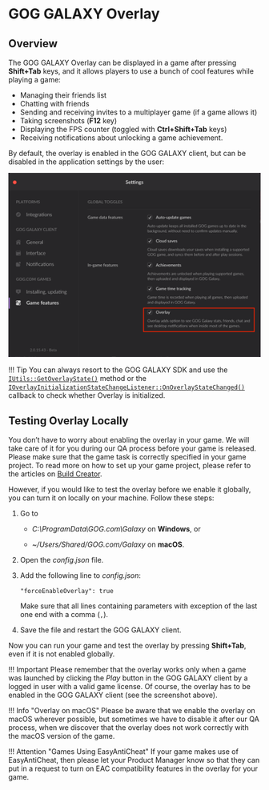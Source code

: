 # GOG GALAXY Overlay

## Overview

The GOG GALAXY Overlay can be displayed in a game after pressing **Shift+Tab** keys, and it allows players to use a bunch of cool features while playing a game:

- Managing their friends list
- Chatting with friends
- Sending and receiving invites to a multiplayer game (if a game allows it)
- Taking screenshots (**F12** key)
- Displaying the FPS counter (toggled with **Ctrl+Shift+Tab** keys)
- Receiving notifications about unlocking a game achievement.

By default, the overlay is enabled in the GOG GALAXY client, but can be disabled in the application settings by the user:

![Overlay Setting in the GOG GALAXY Client](_assets/gc-overlay.png)

!!! Tip
    You can always resort to the GOG GALAXY SDK and use the [`IUtils::GetOverlayState()`](https://docs.gog.com/galaxyapi/classgalaxy_1_1api_1_1IUtils.html#ace3179674f31b02b4dcd704f59c3e466) method or the [`IOverlayInitializationStateChangeListener::OnOverlayStateChanged()`](https://docs.gog.com/galaxyapi/classgalaxy_1_1api_1_1IOverlayInitializationStateChangeListener.html#af55f5b8e0b10dde7869226c0fbd63b35) callback to check whether Overlay is initialized.

## Testing Overlay Locally

You don’t have to worry about enabling the overlay in your game. We will take care of it for you during our QA process before your game is released. Please make sure that the game task is correctly specified in your game project. To read more on how to set up your game project, please refer to the articles on [Build Creator](bc-quick-start.md).

However, if you would like to test the overlay before we enable it globally, you can turn it on locally on your machine. Follow these steps:

1. Go to

    - *C:\ProgramData\GOG.com\Galaxy* on **Windows**, or

    - *~/Users/Shared/GOG.com/Galaxy* on **macOS**.

2. Open the *config.json* file.

3. Add the following line to *config.json*:

    ```
    "forceEnableOverlay": true
    ```

    Make sure that all lines containing parameters with exception of the last one end with a comma (`,`).

4. Save the file and restart the GOG GALAXY client.

Now you can run your game and test the overlay by pressing **Shift+Tab**, even if it is not enabled globally.

!!! Important
    Please remember that the overlay works only when a game was launched by clicking the *Play* button in the GOG GALAXY client by a logged in user with a valid game license. Of course, the overlay has to be enabled in the GOG GALAXY client (see the screenshot above).

!!! Info "Overlay on macOS"
    Please be aware that we enable the overlay on macOS wherever possible, but sometimes we have to disable it after our QA process, when we discover that the overlay does not work correctly with the macOS version of the game.

!!! Attention "Games Using EasyAntiCheat"
    If your game makes use of EasyAntiCheat, then please let your Product Manager know so that they can put in a request to turn on EAC compatibility features in the overlay for your game.